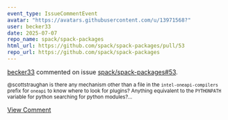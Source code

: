 ```yaml
---
event_type: IssueCommentEvent
avatar: "https://avatars.githubusercontent.com/u/13971568?"
user: becker33
date: 2025-07-07
repo_name: spack/spack-packages
html_url: https://github.com/spack/spack-packages/pull/53
repo_url: https://github.com/spack/spack-packages
---
```


<a href='https://github.com/becker33' target='_blank'>becker33</a> commented on issue <a href='https://github.com/spack/spack-packages/pull/53' target='_blank'>spack/spack-packages#53</a>.

<small>@scottstraughan is there any mechanism other than a file in the `intel-oneapi-compilers` prefix for `oneapi` to know where to look for plugins? Anything equivalent to the `PYTHONPATH` variable for python searching for python modules?...</small>

<a href='https://github.com/spack/spack-packages/pull/53' target='_blank'>View Comment</a>